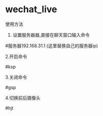 # wechat_live
使用方法 

1. 设置服务器器,直接在聊天窗口输入命令

#服务器192.168.31.1 (这里替换自己的服务器ip)

2.开启命令

#ksp

3.关闭命令

#gsp

4.切换前后摄像头

#hjt
